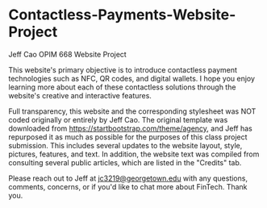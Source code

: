 # Contactless-Payments-Website-Project

Jeff Cao OPIM 668 Website Project

This website's primary objective is to introduce contactless payment technologies such as NFC, QR codes, and digital wallets. I hope you enjoy learning more about each of these contactless solutions through the website's creative and interactive features.

Full transparency, this website and the corresponding stylesheet was NOT coded originally or entirely by Jeff Cao. The original template was downloaded from https://startbootstrap.com/theme/agency, and Jeff has repurposed it as much as possible for the purposes of this class project submission. This includes several updates to the website layout, style, pictures, features, and text. In addition, the website text was compiled from consulting several public articles, which are listed in the "Credits" tab. 

Please reach out to Jeff at jc3219@georgetown.edu with any questions, comments, concerns, or if you'd like to chat more about FinTech.
Thank you.